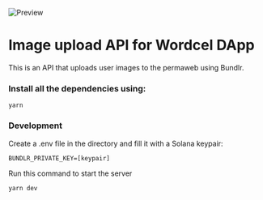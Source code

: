 ![Preview](https://qwmttqyioqvlxgeq3uqps2pkve5vzndoyokufkkmia5xowudqftq.arweave.net/hZk5wwh0KruYkN0g-WnqqTtctG7DlUKpTEA7d1qDgWc)

# Image upload API for Wordcel DApp

This is an API that uploads user images to the permaweb using Bundlr.

### Install all the dependencies using:
```
yarn
```

### Development

Create a .env file in the directory and fill it with a Solana keypair:
```
BUNDLR_PRIVATE_KEY=[keypair]
```

Run this command to start the server
```
yarn dev
```
